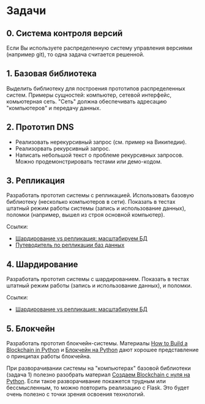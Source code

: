 # Задачи

## 0. Система контроля версий

Если Вы используете распределенную систему управления версиями (например git), то одна задача считается решенной.

## 1. Базовая библиотека

Выделить библиотеку для построения прототипов распределенных систем. Примеры сущностей: компьютер, сетевой интерфейс, комьютерная сеть. "Сеть" должна обеспечивать адресацию "компьютеров" и передачу данных.

## 2. Прототип DNS

* Реализовать нерекурсивный запрос (см. пример на Википедии).
* Реализорвать рекурсивный запрос.
* Написать небольшой текст о проблеме рекурсивных запросов. Можно продемонстрировать тестами или демо-кодом.

## 3. Репликация

Разработать прототип системы с репликацией. Использовать базовую библиотеку (несколько компьютеров в сети). Показать в тестах штатный режим работы системы (запись и использование данных), поломки (например, вышел из строя основной компьютер).

Ссылки:

* [Шардирование vs репликация: масштабируем БД](https://zen.yandex.ru/media/id/5af88d8c482677990692cd7c/shardirovanie-vs-replikaciia-masshtabiruem-bd-5cfb901e83e84200af3e1dfa)
* [Путеводитель по репликации баз данных](https://habr.com/ru/post/514500/)

## 4. Шардирование

Разработать прототип системы с шардированием. Показать в тестах штатный режим работы (запись и использование данных), и поломки.

Ссылки:

* [Шардирование vs репликация: масштабируем БД](https://zen.yandex.ru/media/id/5af88d8c482677990692cd7c/shardirovanie-vs-replikaciia-masshtabiruem-bd-5cfb901e83e84200af3e1dfa)

## 5. Блокчейн

Разработать прототип блокчейн-системы. Материалы [How to Build a Blockchain in Python](https://www.activestate.com/blog/how-to-build-a-blockchain-in-python/) и [Блокчейн на Python](https://habr.com/ru/company/ruvds/blog/589371/) дают хорошее представление о принципах работы блокчейна.

При разворачивании системы на "компьютерах" базовой библиотеки (задача 1) полезно разобрать материал [Создаем Blockchain с нуля на Python](https://python-scripts.com/blockchain). Если такое разворачивание покажется трудным или бессмысленным, то можно повторить
реализацию с Flask. Это будет очень полезно с точки зрения освоения технологий.
